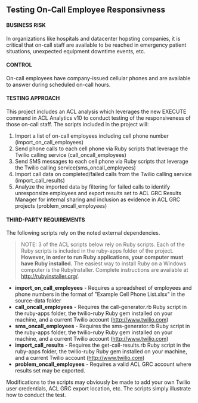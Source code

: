 ## Testing On-Call Employee Responsivness

#### BUSINESS RISK

In organizations like hospitals and datacenter hopsting companies, it is critical that on-call staff are available to be reached in emergency patient situations, unexpected equipment downtime events, etc.

#### CONTROL

On-call employees have company-issued cellular phones and are available to answer during scheduled on-call hours.

#### TESTING APPROACH

This project includes an ACL analysis which leverages the new EXECUTE command in ACL Analytics v10 to conduct testing of the responsiveness of those on-call staff. The scripts included in the project will:

1. Import a list of on-call employees including cell phone number (import_on_call_employees)
2. Send phone calls to each cell phone via Ruby scripts that leverage the Twilio calling service (call_oncall_employees)
3. Send SMS messages to each cell phone via Ruby scripts that leverage the Twilio calling service(sms_oncall_employees)
4. Import call data on completed/failed calls from the Twilio calling service (import_call_results)
5. Analyze the imported data by filtering for failed calls to identify unresponsize employees and export results set to ACL GRC Results Manager for internal sharing and inclusion as evidence in ACL GRC projects (problem_oncall_employees)

#### THIRD-PARTY REQUIREMENTS

The following scripts rely on the noted external dependencies.

> NOTE: 3 of the ACL scripts below rely on Ruby scripts. Each of the Ruby scripts is included in the ruby-apps folder of the project. **However, in order to run Ruby applications, your computer must have Ruby installed.** The easiest way to install Ruby on a Windows computer is the RubyInstaller. Complete instructions are available at http://rubyinstaller.org/. 

- **import_on_call_employees** - Requires a spreadsheet of employees and phone numbers in the format of "Example Cell Phone List.xlsx" in the source-data folder
- **call_oncall_employees** - Requires the call-generator.rb Ruby script in the ruby-apps folder, the twilio-ruby Ruby gem installed on your machine, and a current Twilio account (http://www.twilio.com)
- **sms_oncall_employees** - Requires the sms-generator.rb Ruby script in the ruby-apps folder, the twilio-ruby Ruby gem installed on your machine, and a current Twilio account (http://www.twilio.com)
- **import_call_results** - Requires the get-call-results.rb Ruby script in the ruby-apps folder, the twilio-ruby Ruby gem installed on your machine, and a current Twilio account (http://www.twilio.com)
- **problem_oncall_employees** - Requires a valid ACL GRC account where results set may be exported.

Modifications to the scripts may obviously be made to add your own Twilio user credentials, ACL GRC export location, etc. The scripts simply illustrate how to conduct the test.